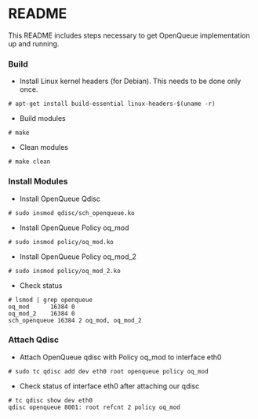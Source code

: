 # README #

This README includes steps necessary to get OpenQueue implementation up and running.

### Build ###

* Install Linux kernel headers (for Debian). This needs to be done only once.

```
# apt-get install build-essential linux-headers-$(uname -r)
``` 

* Build modules

```
# make
```

* Clean modules

```
# make clean
```


### Install Modules ###

* Install OpenQueue Qdisc

```
# sudo insmod qdisc/sch_openqueue.ko
```

* Install OpenQueue Policy oq_mod

```
# sudo insmod policy/oq_mod.ko
```

* Install OpenQueue Policy oq_mod_2

```
# sudo insmod policy/oq_mod_2.ko
```

* Check status

```
# lsmod | grep openqueue
oq_mod      16384 0
oq_mod_2    16384 0
sch_openqueue 16384 2 oq_mod, oq_mod_2
```


### Attach Qdisc ###

* Attach OpenQueue qdisc with Policy oq_mod to interface eth0

```
# sudo tc qdisc add dev eth0 root openqueue policy oq_mod
```

* Check status of interface eth0 after attaching our qdisc

```
# tc qdisc show dev eth0
qdisc openqueue 8001: root refcnt 2 policy oq_mod
```
